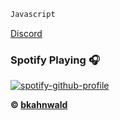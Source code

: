 ```js
Javascript
```

<!DOCTYPE html>
<html>
<body>

[Discord](https://discord.gg/pWEcf4ewmE)

</body>
</html>


### Spotify Playing 🎧
[![spotify-github-profile](https://spotify-github-profile.vercel.app/api/view?uid=4yzy8fn4farrgobe0p110l2z3?si=herG03XASku5Wgxqnl7K5g&utm&cover_image=false)](https://open.spotify.com/user/4yzy8fn4farrgobe0p110l2z3?si=herG03XASku5Wgxqnl7K5g&utm_source=copy-link)

**© [bkahnwald](https://github.com/bkahnwald)**
